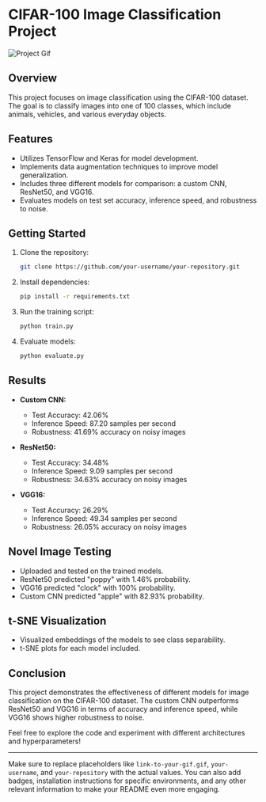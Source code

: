 # CIFAR-100 Image Classification Project

![Project Gif](link-to-your-gif.gif)

## Overview

This project focuses on image classification using the CIFAR-100 dataset. The goal is to classify images into one of 100 classes, which include animals, vehicles, and various everyday objects.

## Features

- Utilizes TensorFlow and Keras for model development.
- Implements data augmentation techniques to improve model generalization.
- Includes three different models for comparison: a custom CNN, ResNet50, and VGG16.
- Evaluates models on test set accuracy, inference speed, and robustness to noise.

## Getting Started

1. Clone the repository:

   ```bash
   git clone https://github.com/your-username/your-repository.git
   ```

2. Install dependencies:

   ```bash
   pip install -r requirements.txt
   ```

3. Run the training script:

   ```bash
   python train.py
   ```

4. Evaluate models:

   ```bash
   python evaluate.py
   ```

## Results

- **Custom CNN:**
  - Test Accuracy: 42.06%
  - Inference Speed: 87.20 samples per second
  - Robustness: 41.69% accuracy on noisy images

- **ResNet50:**
  - Test Accuracy: 34.48%
  - Inference Speed: 9.09 samples per second
  - Robustness: 34.63% accuracy on noisy images

- **VGG16:**
  - Test Accuracy: 26.29%
  - Inference Speed: 49.34 samples per second
  - Robustness: 26.05% accuracy on noisy images

## Novel Image Testing

- Uploaded and tested on the trained models.
- ResNet50 predicted "poppy" with 1.46% probability.
- VGG16 predicted "clock" with 100% probability.
- Custom CNN predicted "apple" with 82.93% probability.

## t-SNE Visualization

- Visualized embeddings of the models to see class separability.
- t-SNE plots for each model included.

## Conclusion

This project demonstrates the effectiveness of different models for image classification on the CIFAR-100 dataset. The custom CNN outperforms ResNet50 and VGG16 in terms of accuracy and inference speed, while VGG16 shows higher robustness to noise.

Feel free to explore the code and experiment with different architectures and hyperparameters!

---

Make sure to replace placeholders like `link-to-your-gif.gif`, `your-username`, and `your-repository` with the actual values. You can also add badges, installation instructions for specific environments, and any other relevant information to make your README even more engaging.
